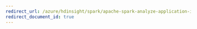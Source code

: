 ```yaml
---
redirect_url: /azure/hdinsight/spark/apache-spark-analyze-application-insight-logs
redirect_document_id: true
---
```

